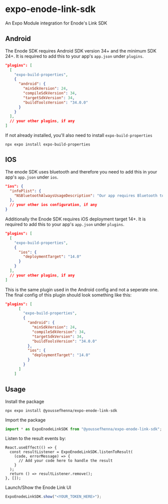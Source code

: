 # expo-enode-link-sdk

An Expo Module integration for Enode's Link SDK

## Android

The Enode SDK requires Android SDK version 34+ and the minimum SDK 24+. It is required to add this to your app's `app.json` under `plugins`.

```json
"plugins": [
  [
    "expo-build-properties",
    {
      "android": {
        "minSdkVersion": 24,
        "compileSdkVersion": 34,
        "targetSdkVersion": 34,
        "buildToolsVersion": "34.0.0"
      }
    }
  ],
  // your other plugins, if any
]
```

If not already installed, you'll also need to install `expo-build-properties`

```
npx expo install expo-build-properties
```

## IOS

The enode SDK uses bluetooth and therefore you need to add this in your app's `app.json` under `ios`.

```json
"ios": {
  "infoPlist": {
    "NSBluetoothAlwaysUsageDescription": "Our app requires Bluetooth to connect with energy devices, enabling efficient device management and enhanced user experience."
  },
  // your other ios configuration, if any
}
```

Additionally the Enode SDK requires iOS deployment target 14+. It is required to add this to your app's `app.json` under `plugins`.

```json
"plugins": [
  [
    "expo-build-properties",
    {
      "ios": {
        "deploymentTarget": "14.0"
      }
    }
  ],
  // your other plugins, if any
]
```

This is the same plugin used in the Android config and not a seperate one. The final config of this plugin should look something like this:

```json
"plugins": [
      [
        "expo-build-properties",
        {
          "android": {
            "minSdkVersion": 24,
            "compileSdkVersion": 34,
            "targetSdkVersion": 34,
            "buildToolsVersion": "34.0.0"
          },
          "ios": {
            "deploymentTarget": "14.0"
          }
        }
      ]
    ]
```

## Usage

Install the package

```
npx expo install @youssefhenna/expo-enode-link-sdk
```

Import the package

```ts
import * as ExpoEnodeLinkSDK from "@youssefhenna/expo-enode-link-sdk";
```

Listen to the result events by:

```tsx
React.useEffect(() => {
  const resultListener = ExpoEnodeLinkSDK.listenToResult(
    (code, errorMessage) => {
      // Add your code here to handle the result
    }
  );
  return () => resultListener.remove();
}, []);
```

Launch/Show the Enode Link UI

```ts
ExpoEnodeLinkSDK.show("<YOUR_TOKEN_HERE>");
```
